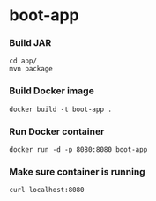 # boot-app 

### Build JAR

```
cd app/
mvn package
```

### Build Docker image

```
docker build -t boot-app .
```

### Run Docker container

```
docker run -d -p 8080:8080 boot-app
```

### Make sure container is running

```
curl localhost:8080
```
